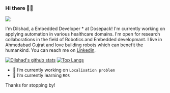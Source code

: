 ### Hi there 👋🏻

![](https://komarev.com/ghpvc/?username=dil2743&label=PROFILE+VIEWS)
<!--
**aaryapatel007/aaryapatel007** is a ✨ _special_ ✨ repository because its `README.md` (this file) appears on your GitHub profile. -->

I'm Dilshad, a Embedded Developer * at Dosepack! I'm currently working on applying automation in various healthcare domains. I'm open for research collaborations in the field of Robotics and Embedded developmant.
I live in Ahmedabad Gujrat and love building robots which can benefit the humankind.
You can reach me on [Linkedin](https://www.linkedin.com/in/dilshad-khan/). 

[![Dilshad's github stats](https://github-readme-stats.vercel.app/api?username=dil2743&theme=merko)](https://github.com/anuraghazra/github-readme-stats)
[![Top Langs](https://github-readme-stats.vercel.app/api/top-langs/?username=dil2743&theme=merko&layout=compact)](https://github.com/anuraghazra/github-readme-stats)

- 🔭 I’m currently working on `Localisation problem`
- 🌱 I’m currently learning `ROS`

Thanks for stopping by!


<!--
![counter](https://[YourEndpoint].m.pipedream.net)

- 🔭 I’m currently working on ggg
- 🌱 I’m currently learning ...
- 👯 I’m looking to collaborate on ...
- 🤔 I’m looking for help with ...
- 💬 Ask me about ...
- 📫 How to reach me: ...
- 😄 Pronouns: ...
- ⚡ Fun fact: ...
-->
